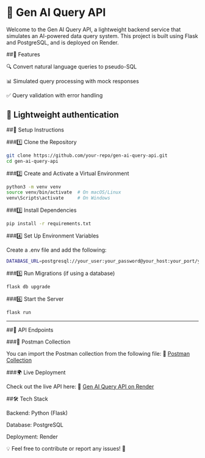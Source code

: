 # 🚀 Gen AI Query API

Welcome to the Gen AI Query API, a lightweight backend service that simulates an AI-powered data query system. This project is built using Flask and PostgreSQL, and is deployed on Render.

##📌 Features

🔍 Convert natural language queries to pseudo-SQL

📊 Simulated query processing with mock responses

✅ Query validation with error handling

🔐 Lightweight authentication
---
##🔧 Setup Instructions

###1️⃣ Clone the Repository
```bash
git clone https://github.com/your-repo/gen-ai-query-api.git
cd gen-ai-query-api
```

###2️⃣ Create and Activate a Virtual Environment
```bash
python3 -m venv venv
source venv/bin/activate  # On macOS/Linux
venv\Scripts\activate     # On Windows
```
###3️⃣ Install Dependencies
```bash
pip install -r requirements.txt
```
###4️⃣ Set Up Environment Variables

Create a .env file and add the following:
```bash
DATABASE_URL=postgresql://your_user:your_password@your_host:your_port/your_database
```

###5️⃣ Run Migrations (if using a database)
```bash
flask db upgrade
```
###6️⃣ Start the Server
```bash
flask run
```
---
##🚀 API Endpoints

###📂 Postman Collection

You can import the Postman collection from the following file: 📎 [Postman Collection](https://raw.githubusercontent.com/sourya258/Natural_Language_to_SQL_API/refs/heads/main/Gen_AI_QUery_API.postman_collection.json)

###🌍 Live Deployment

Check out the live API here: 🔗 [Gen AI Query API on Render](https://natural-language-to-sql-api.onrender.com/apidocs/#/)

##🛠 Tech Stack

Backend: Python (Flask)

Database: PostgreSQL

Deployment: Render

💡 Feel free to contribute or report any issues! 🚀
